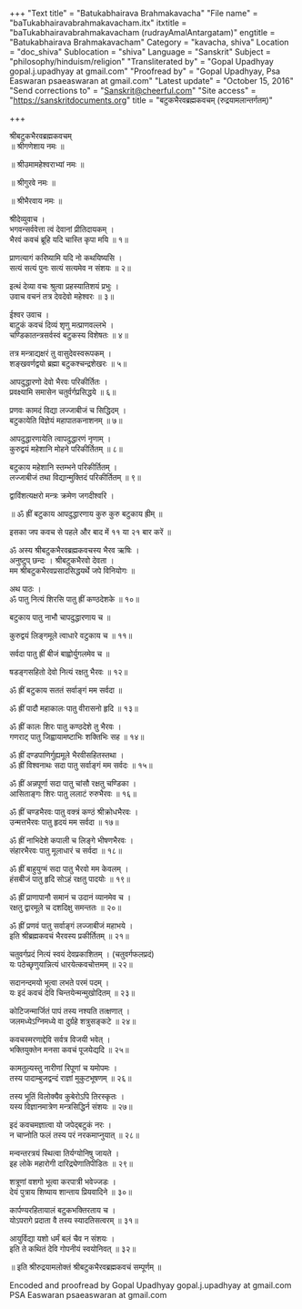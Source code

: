 +++
"Text title" = "Batukabhairava Brahmakavacha"
"File name" = "baTukabhairavabrahmakavacham.itx"
itxtitle = "baTukabhairavabrahmakavacham (rudrayAmalAntargatam)"
engtitle = "Batukabhairava Brahmakavacham"
Category = "kavacha, shiva"
Location = "doc_shiva"
Sublocation = "shiva"
Language = "Sanskrit"
Subject = "philosophy/hinduism/religion"
"Transliterated by" = "Gopal Upadhyay gopal.j.upadhyay at gmail.com"
"Proofread by" = "Gopal Upadhyay, Psa Easwaran psaeaswaran at gmail.com"
"Latest update" = "October 15, 2016"
"Send corrections to" = "Sanskrit@cheerful.com"
"Site access" = "https://sanskritdocuments.org"
title = "बटुकभैरवब्रह्मकवचम् (रुद्रयामलान्तर्गतम्)"

+++
  
 श्रीबटुकभैरवब्रह्मकवचम्   
॥ श्रीगणेशाय नमः ॥  
  
॥ श्रीउमामहेश्वराभ्यां नमः ॥  
  
॥ श्रीगुरवे नमः ॥  
  
॥ श्रीभैरवाय नमः ॥  
  
श्रीदेव्युवाच ।  
भगवन्सर्ववेत्ता त्वं देवानां प्रीतिदायकम् ।  
भैरवं कवचं ब्रूहि यदि चास्ति कृपा मयि ॥ १॥  
  
प्राणत्यागं करिष्यामि यदि नो कथयिष्यसि ।  
सत्यं सत्यं पुनः सत्यं सत्यमेव न संशयः ॥ २॥  
  
इत्थं देव्या वचः श्रुत्वा प्रहस्यातिशयं प्रभुः ।  
उवाच वचनं तत्र देवदेवो महेश्वरः ॥ ३॥  
  
ईश्वर उवाच ।  
बाटुकं कवचं दिव्यं शृणु मत्प्राणवल्लभे ।  
चण्डिकातन्त्रसर्वस्वं बटुकस्य विशेषतः ॥ ४॥  
  
तत्र मन्त्राद्यक्षरं तु वासुदेवस्वरूपकम् ।  
शङ्खवर्णद्वयो ब्रह्मा बटुकश्चन्द्रशेखरः ॥ ५॥  
  
आपदुद्धारणो देवो भैरवः परिकीर्तितः ।  
प्रवक्ष्यामि समासेन चतुर्वर्गप्रसिद्धये ॥ ६॥  
  
प्रणवः कामदं विद्या लज्जाबीजं च सिद्धिदम् ।  
बटुकायेति विज्ञेयं महापातकनाशनम् ॥ ७॥  
  
आपदुद्धारणायेति त्वापदुद्धारणं नृणाम् ।  
कुरुद्वयं महेशानि मोहने परिकीर्तितम् ॥ ८॥  
  
बटुकाय महेशानि स्तम्भने परिकीर्तितम् ।  
लज्जाबीजं तथा विद्यान्मुक्तिदं परिकीर्तितम् ॥ ९॥  
  
द्वाविंशत्यक्षरो मन्त्रः क्रमेण जगदीश्वरि ।  
  
॥ ॐ ह्रीं बटुकाय आपदुद्धारणाय कुरु कुरु बटुकाय ह्रीम् ॥  
  
इसका जप कवच से पहले और बाद में ११ या २१ बार करें ॥  
  
ॐ अस्य श्रीबटुकभैरवब्रह्मकवचस्य भैरव ऋषिः ।  
अनुष्टुप् छन्दः । श्रीबटुकभैरवो देवता ।  
मम श्रीबटुकभैरवप्रसादसिद्धयर्थे जपे विनियोगः ॥  
  
अथ पाठः ।  
ॐ पातु नित्यं शिरसि पातु ह्रीं कण्ठदेशके ॥ १०॥  
  
बटुकाय पातु नाभौ चापदुद्धारणाय च ॥  
  
कुरुद्वयं लिङ्गमूले त्वाधारे वटुकाय च ॥ ११॥  
  
सर्वदा पातु ह्रीं बीजं बाह्वोर्युगलमेव च ॥  
  
षडङ्गसहितो देवो नित्यं रक्षतु भैरवः ॥ १२॥  
  
ॐ ह्रीं बटुकाय सततं सर्वाङ्गं मम सर्वदा ॥  
  
ॐ ह्रीं पादौ महाकालः पातु वीरासनो हृदि ॥ १३॥  
  
ॐ ह्रीं कालः शिरः पातु कण्ठदेशे तु भैरवः ।  
गणराट् पातु जिह्वायामष्टाभिः शक्तिभिः सह ॥ १४॥  
  
ॐ ह्रीं दण्डपाणिर्गुह्यमूले भैरवीसहितस्तथा ।  
ॐ ह्रीं विश्वनाथः सदा पातु सर्वाङ्गं मम सर्वदः ॥ १५॥  
  
ॐ ह्रीं अन्नपूर्णा सदा पातु चांसौ रक्षतु चण्डिका ।  
आसिताङ्गः शिरः पातु ललाटं रुरुभैरवः ॥ १६॥  
  
ॐ ह्रीं चण्डभैरवः पातु वक्त्रं कण्ठं श्रीक्रोधभैरवः ।  
उन्मत्तभैरवः पातु हृदयं मम सर्वदा ॥ १७॥  
  
ॐ ह्रीं नाभिदेशे कपाली च लिङ्गे भीषणभैरवः ।  
संहारभैरवः पातु मूलाधारं च सर्वदा ॥ १८॥  
  
ॐ ह्रीं बाहुयुग्मं सदा पातु भैरवो मम केवलम् ।  
हंसबीजं पातु हृदि सोऽहं रक्षतु पादयोः ॥ १९॥  
  
ॐ ह्रीं प्राणापानौ समानं च उदानं व्यानमेव च ।  
रक्षतु द्वारमूले च दशदिक्षु समन्ततः ॥ २०॥  
  
ॐ ह्रीं प्रणवं पातु सर्वाङ्गं लज्जाबीजं महाभये ।  
इति श्रीब्रह्मकवचं भैरवस्य प्रकीर्तितम् ॥ २१॥  
  
चतुवर्गप्रदं नित्यं स्वयं देवप्रकाशितम् । (चतुवर्गफलप्रदं)  
यः पठेच्छृणुयान्नित्यं धारयेत्कवचोत्तमम् ॥ २२॥  
  
सदानन्दमयो भूत्वा लभते परमं पदम् ।  
यः इदं कवचं देवि चिन्तयेन्मन्मुखोदितम् ॥ २३॥  
  
कोटिजन्मार्जितं पापं तस्य नश्यति तत्क्षणात् ।  
जलमध्येऽग्निमध्ये वा दुर्ग्रहे शत्रुसङ्कटे ॥ २४॥  
  
कवचस्मरणाद्देवि सर्वत्र विजयी भवेत् ।  
भक्तियुक्तेन मनसा कवचं पूजयेद्यदि ॥ २५॥  
  
कामतुल्यस्तु नारीणां रिपूणां च यमोपमः ।  
तस्य पादाम्बुजद्वन्दं राज्ञां मुकुटभूषणम् ॥ २६॥  
  
तस्य भूतिं विलोक्यैव कुबेरोऽपि तिरस्कृतः ।  
यस्य विज्ञानमात्रेण मन्त्रसिद्धिर्न संशयः ॥ २७॥  
  
इदं कवचमज्ञात्वा यो जपेद्बटुकं नरः ।  
न चाप्नोति फलं तस्य परं नरकमाप्नुयात् ॥ २८॥  
  
मन्वन्तरत्रयं स्थित्वा तिर्यग्योनिषु जायते ।  
इह लोके महारोगी दारिद्र्येणातिपीडितः ॥ २९॥  
  
शत्रूणां वशगो भूत्वा करपात्री भवेज्जडः ।  
देयं पुत्राय शिष्याय शान्ताय प्रियवादिने ॥ ३०॥  
  
कार्पण्यरहितायालं बटुकभक्तिरताय च ।  
योऽपरागे प्रदाता वै तस्य स्यादतिसत्वरम् ॥ ३१॥  
  
आयुर्विद्या यशो धर्मं बलं चैव न संशयः ।  
इति ते कथितं देवि गोपनीयं स्वयोनिवत् ॥ ३२॥  
  
॥ इति श्रीरुद्रयामलोक्तं श्रीबटुकभैरवब्रह्मकवचं सम्पूर्णम् ॥  
  
  
Encoded and proofread by Gopal Upadhyay gopal.j.upadhyay at gmail.com  
PSA Easwaran psaeaswaran at gmail.com  
  
